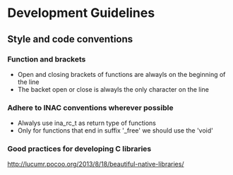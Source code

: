 # Development Guidelines

## Style and code conventions

### Function and brackets

* Open and closing brackets of functions are alwayls on the beginning of the line
* The backet open or close is alwayls the only character on the line

### Adhere to INAC conventions wherever possible

* Alwalys use ina_rc_t as return type of functions
* Only for functions that end in suffix '_free' we should use the 'void'

### Good practices for developing C libraries

http://lucumr.pocoo.org/2013/8/18/beautiful-native-libraries/

